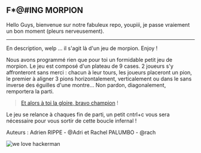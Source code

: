 ## F*@#ING MORPION 

Hello Guys, bienvenue sur notre fabuleux repo, youpiii, je passe vraiement un bon moment (pleurs nerveusement).

---
  En description, welp ... il s'agit là d'un jeu de morpion. Enjoy ! 

  Nous avons programmé rien que pour toi un formidable petit jeu de morpion.
  Le jeu est composé d'un plateau de 9 cases. 2 joueurs s'y affronteront sans merci : chacun à leur tours, les joueurs placeront un pion, le premier à aligner 3 pions horizontalement, verticalement ou dans le sans inverse des éguilles d'une montre... Non pardon, diagonalement, remportera la parti.

> [Et alors à toi la gloire, bravo champion](https://www.youtube.com/watch?v=kiMlscxvJgw) !

  Le jeu se relance à chaques fin de parti, un petit cntrl+c vous sera nécessaire pour vous sortir de cette boucle infernal !

  Auteurs : Adrien RIPPE - @Adri et Rachel PALUMBO - @rach

![we love hackerman](https://i.kym-cdn.com/entries/icons/original/000/021/807/4d7.png)